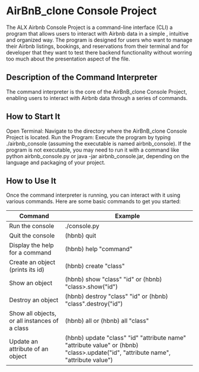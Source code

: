 # AirBnB_clone Console Project

The ALX Airbnb Console Project is a command-line interface (CLI) a program that allows users to interact with Airbnb data in a simple , intuitive and organized way. The program is designed for users who want to manage their Airbnb listings, bookings, and reservations from their terminal and for developer that they want to test there backend functionality without worring too much about the presentation aspect of the file.

## Description of the Command Interpreter

The command interpreter is the core of the AirBnB_clone Console Project, enabling users to interact with
Airbnb data through a series of commands.

## How to Start It

Open Terminal: Navigate to the directory where the AirBnB_clone Console Project is located.
Run the Program: Execute the program by typing ./airbnb_console (assuming the executable is named
airbnb_console). If the program is not executable, you may need to run it with a command like python
airbnb_console.py or java -jar airbnb_console.jar, depending on the language and packaging of your project.

## How to Use It


Once the command interpreter is running, you can interact with it using various commands. Here are some basic commands to get you started:

| Command |	Example |
| -------------- | ---------------|
| Run the console |	./console.py|
|Quit the console  |	(hbnb) quit|
|Display the help for a command |	(hbnb) help "command"|
|Create an object (prints its id) |	(hbnb) create "class"|
|Show an object |	(hbnb) show "class" "id" or (hbnb) "class>.show("id")|
|Destroy an object |	(hbnb) destroy "class" "id" or (hbnb) "class".destroy("id")|
|Show all objects, or all instances of a class |	(hbnb) all or (hbnb) all "class"|
|Update an attribute of an object |	(hbnb) update "class" "id" "attribute name" "attribute value" or (hbnb) "class>.update("id", "attribute name", "attribute value")|

